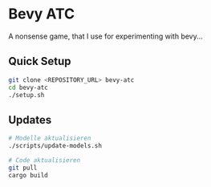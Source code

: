 # Bevy ATC
A nonsense game, that I use for experimenting with bevy...

## Quick Setup

```bash
git clone <REPOSITORY_URL> bevy-atc
cd bevy-atc
./setup.sh
```

## Updates

```bash
# Modelle aktualisieren
./scripts/update-models.sh

# Code aktualisieren
git pull
cargo build
```
